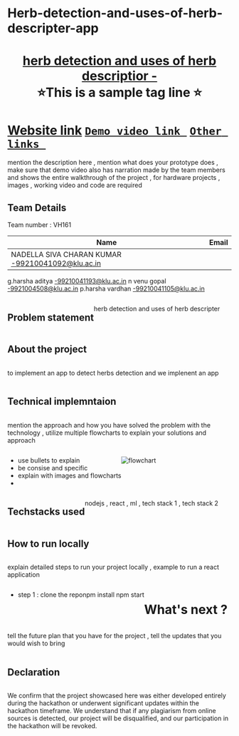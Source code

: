 # Herb-detection-and-uses-of-herb-descripter-app
<h1 align="center" style="border-bottom: none">
    <b>
        <a href="https://www.google.com"> herb detection and uses of herb descriptior - </a><br>
    </b>
    ⭐️This is a sample tag line  ⭐️ <br>
</h1>

# [Website link](http://www.google.com)  [`Demo video link `](http://www.google.com) [`Other links `](http://www.google.com) 
mention the description here , mention what does your prototype does  , make sure that demo video also has narration made by the team members and shows the entire walkthrough of the project , for hardware projects , images , working video and code are required
## Team Details
Team number : VH161

| Name    | Email           |
|---------|-----------------|
| NADELLA SIVA CHARAN KUMAR    -99210041092@klu.ac.in
g.harsha aditya      -99210041193@klu.ac.in
n venu gopal        -9921004508@klu.ac.in
p.harsha vardhan      -99210041105@klu.ac.in

<div style="display: flex; flex-wrap: wrap;">
    <![Uploading image.png…]()

</div>

## Problem statement 
herb detection and uses of herb descripter 
## About the project
to implement an app to detect herbs detection and we implenent an app

## Technical implemntaion 
mention the approach and how you have solved the problem with the technology , utilize multiple flowcharts to explain your solutions and approach
- use bullets to explain
- be consise and specific
- explain with images and flowcharts
- 
![flowchart](https://encrypted-tbn0.gstatic.com/images?q=tbn:ANd9GcSm5X9E8h0kftXOW2B9jORBskdXF12pFKOX_Q&usqp=CAU)

## Techstacks used 
nodejs , react , ml , tech stack 1 , tech stack 2

## How to run locally 
explain detailed steps to run your project locally , example to run a react application 
- step 1 : clone the repo 

npm install
npm start


# What's next ?
tell the future plan that you have for the project , tell the updates that you would wish to bring

## Declaration
We confirm that the project showcased here was either developed entirely during the hackathon or underwent significant updates within the hackathon timeframe. We understand that if any plagiarism from online sources is detected, our project will be disqualified, and our participation in the hackathon will be revoked.
